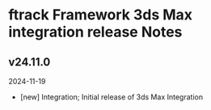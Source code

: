 # ftrack Framework 3ds Max integration release Notes


## v24.11.0
2024-11-19

* [new] Integration; Initial release of 3ds Max Integration
